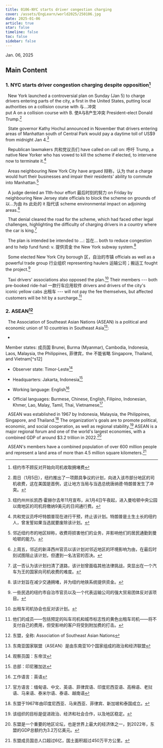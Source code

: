 ```yaml
---
title: 0106-NYC starts driver congestion charging
cover: /assets/EngLearn/world2025/250106.jpg
date: 2025-01-06
article: true
star: false
timeline: false
toc: false
sidebar: false
---
```

Jan. 06, 2025
<!-- more -->

## Main Content
### 1. NYC starts driver congestion charging despite opposition[^t1]

&nbsp; New York launched a controversial plan on Sunday (Jan 5) to charge drivers entering parts of the city, a first in the United States, putting local authorities 
<span class="hover-note">
on a collision course with
<span class="hover-content"> 
与...冲突<br>
put A on a collision course with B. 使A与B产生冲突
</span></span>
President-elect Donald Trump.[^s1]

&nbsp; State governor Kathy Hochul announced in November that drivers entering areas of Manhattan south of Central Park would pay a daytime toll of US$9 from midnight Jan 4.[^s2]

&nbsp; 
<span class="hover-note">
Republican lawmakers
<span class="hover-content"> 
共和党议员们
</span></span>
 have 
<span class="hover-note">
called on
<span class="hover-content"> 
call on: 呼吁
</span></span>
 Trump, a native New Yorker who has vowed to kill the scheme if elected, to intervene now to terminate it.[^s3]

&nbsp; Areas neighbouring New York City have 
<span class="hover-note">
argued
<span class="hover-content">
辩称，认为
</span></span>
 that a charge would hurt their businesses and impair their residents' ability to commute into Manhattan.[^s4]


&nbsp; A judge denied 
<span class="hover-note">
an 11th-hour effort
<span class="hover-content">
最后时刻的努力
</span></span>
 on Friday by neighbouring New Jersey state officials to block the scheme 
<span class="hover-note">
 on grounds of
<span class="hover-content">
以...为由
</span></span>
<span class="spance"></span>
<span class="hover-note">
 its
<span class="hover-content">
此处的 it 指代该 scheme
</span></span>
 environmental impact on adjoining areas.[^s5]

&nbsp; That denial cleared the road for the scheme, which had faced other legal challenges, highlighting the difficulty of charging drivers in a country where the car is king.[^s6]

&nbsp; The plan is 
<span class="hover-note">
intended
<span class="hover-content">
be intended to ...: 旨在...
</span></span>
 both to reduce congestion and to help 
<span class="hover-note">
fund
<span class="hover-content">
fund: v. 提供资金
</span></span>
 the New York subway system.[^s7]


&nbsp; Some elected New York City 
<span class="hover-note">
borough
<span class="hover-content">
区，自治的市镇
</span></span>
 officials as well as a powerful 
<span class="hover-note">
trade group
<span class="hover-content">
行业组织
</span></span>
 representing 
<span class="hover-note">
haulers
<span class="hover-content">
运输公司；搬运工
</span></span>
 fought the project.[^s8]

&nbsp; Taxi drivers' associations also opposed the plan.[^s9] Their members --- both pre-booked 
<span class="hover-note">
ride-hail
<span class="hover-content">
一款行车应用软件
</span></span>
 drivers and drivers of the city's iconic yellow 
<span class="hover-note">
cabs
<span class="hover-content">
出租车
</span></span>
--- will not pay the fee themselves, but affected customers will be hit by a surcharge.[^s10]




### 2. ASEAN[^t2]

&nbsp; The Association of Southeast Asian Nations (ASEAN) is a political and economic union of 10 countries in Southeast Asia[^s11]: 

* <span class="spance"> </span>
<span class="hover-note">
Member states:
<span class="hover-content">
成员国
</span></span>
Brunei, Burma (Myanmar), Cambodia, Indonesia, Laos, Malaysia, 
<span class="hover-note">
the Philippines,
<span class="hover-content">
菲律宾，the 不能省略
</span></span>
 Singapore, Thailand, and Vietnam[^s12] 

* Observer state: Timor-Leste[^s13]

* Headquarters: Jakarta, Indonesia[^s14] 

* Working language: English[^s15]

* Official languages: Burmese, Chinese, English, Filipino, Indonesian, Khmer, Lao, Malay, Tamil, Thai, Vietnamese[^s16]


&nbsp; ASEAN was established in 1967 by Indonesia, Malaysia, the Philippines, Singapore, and Thailand.[^s17] The organization's goals are to promote political, economic, and social cooperation, as well as regional stability.[^s18] ASEAN is a major regional forum and one of the world's largest economies, with a combined GDP of around $3.2 trillion in 2022.[^s19] 


&nbsp; ASEAN's members have a combined population of over 600 million people and represent a land area of more than 4.5 million square kilometers.[^s20]


[^t1]: 纽约市不顾反对开始向司机收取拥堵费

[^s1]: 周日（1月5日），纽约推出了一项颇具争议的计划，向进入该市部分地区的司机收费，这在美国是首例，这让地方当局与当选总统唐纳德·特朗普发生了冲突。

[^s2]: 纽约州州长凯西·霍赫尔去年11月宣布，从1月4日午夜起，进入曼哈顿中央公园以南地区的司机将缴纳9美元的日间通行费。

[^s3]: 共和党议员呼吁特朗普现在进行干预，终止该计划。特朗普是土生土长的纽约人，曾发誓如果当选就要废除该计划。

[^s4]: 邻近纽约市的地区辩称，收费将损害他们的业务，并影响他们的居民通勤到曼哈顿的能力。

[^s5]: 上周五，邻近的新泽西州官员以该计划对邻近地区的环境影响为由，在最后时刻试图阻止该计划，但遭到一名法官的否决。

[^s6]: 这一否认为该计划扫清了道路，该计划曾面临其他法律挑战，突显出在一个汽车为王的国家向司机收费的难度。

[^s7]: 该计划旨在减少交通拥堵，并为纽约地铁系统提供资金。

[^s8]: 一些民选的纽约市自治市官员以及一个代表运输公司的强大贸易团体反对该项目。

[^s9]: 出租车司机协会也反对该计划。

[^s10]: 他们的成员——包括预定的叫车司机和城市标志性的黄色出租车司机——将不支付自己的费用，但受影响的客户将受到附加费的打击。

[^t2]: 东盟，全称: Association of Southeast Asian Nations

[^s11]: 东南亚国家联盟（ASEAN）是由东南亚10个国家组成的政治和经济联盟

[^s12]: 成员国：文莱、缅甸、柬埔寨、印度尼西亚、老挝、马来西亚、菲律宾、新加坡、泰国和越南

[^s13]: 观察员国：东帝汶

[^s14]: 总部：印尼雅加达

[^s15]: 工作语言：英语

[^s16]: 官方语言：缅甸语、中文、英语、菲律宾语、印度尼西亚语、高棉语、老挝语、马来语、泰米尔语、泰语、越南语

[^s17]: 东盟于1967年由印度尼西亚、马来西亚、菲律宾、新加坡和泰国成立。

[^s18]: 该组织的目标是促进政治、经济和社会合作，以及地区稳定。

[^s19]: 东盟是一个重要的地区论坛，也是世界上最大的经济体之一，到2022年，东盟的GDP总额约为3.2万亿美元。

[^s20]: 东盟成员国总人口超过6亿，国土面积超过450万平方公里。
